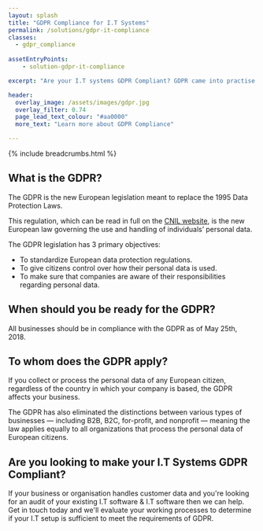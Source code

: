```yaml
---
layout: splash
title: "GDPR Compliance for I.T Systems"
permalink: /solutions/gdpr-it-compliance
classes:
  - gdpr_compliance
  
assetEntryPoints:
    - solution-gdpr-it-compliance

excerpt: "Are your I.T systems GDPR Compliant? GDPR came into practise on May 25th, 2018. Continue reading to learn more about GDPR I.T Compliance and how it could affect your business."

header:
  overlay_image: /assets/images/gdpr.jpg
  overlay_filter: 0.74
  page_lead_text_colour: "#aa0000"
  more_text: "Learn more about GDPR Compliance"

---
```



{% include breadcrumbs.html %}

## What is the GDPR?

The GDPR is the new European legislation meant to replace the 1995 Data Protection Laws.

This regulation, which can be read in full on the <a href="https://www.cnil.fr/sites/default/files/atoms/files/gdpr_guide-for-processors_en.pdf">CNIL website</a>, is the new European law governing the use and handling of individuals’ personal data.

The GDPR legislation has 3 primary objectives:
- To standardize European data protection regulations.
- To give citizens control over how their personal data is used.
- To make sure that companies are aware of their responsibilities regarding personal data.

## When should you be ready for the GDPR?
All businesses should be in compliance with the GDPR as of May 25th, 2018.

## To whom does the GDPR apply?
If you collect or process the personal data of any European citizen, regardless of the country in which your company is based, the GDPR affects your business.

The GDPR has also eliminated the distinctions between various types of businesses — including B2B, B2C, for-profit, and nonprofit — meaning the law applies equally to all organizations that process the personal data of European citizens.


## Are you looking to make your I.T Systems GDPR Compliant?
If your business or organisation handles customer data and you're looking for an audit of your existing I.T software & I.T software then we can help. Get in touch today and we'll evaluate your working processes to determine if your I.T setup is sufficient to meet the requirements of GDPR.
